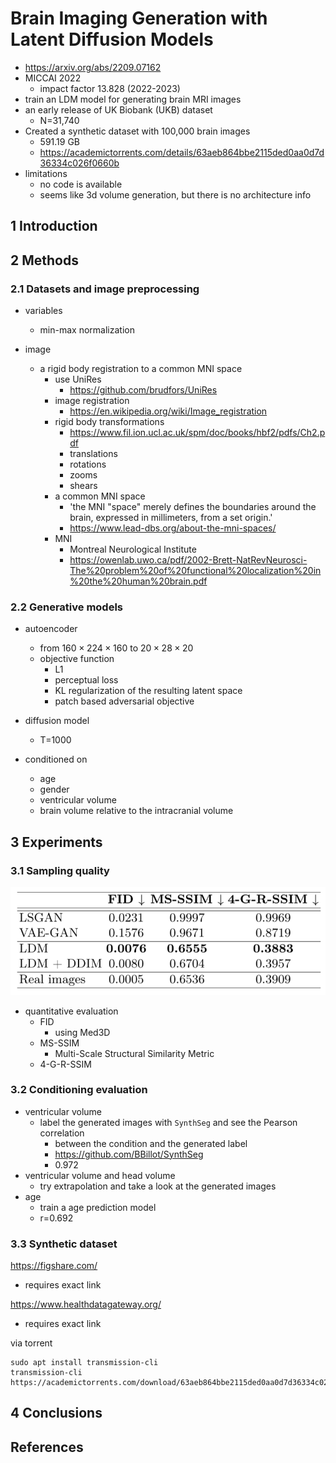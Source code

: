 # Brain Imaging Generation with Latent Diffusion Models

- https://arxiv.org/abs/2209.07162
- MICCAI 2022
  - impact factor 13.828 (2022-2023)
- train an LDM model for generating brain MRI images
- an early release of UK Biobank (UKB) dataset 
  - N=31,740
- Created a synthetic dataset with 100,000 brain images
  - 591.19 GB
  - https://academictorrents.com/details/63aeb864bbe2115ded0aa0d7d36334c026f0660b
- limitations
  - no code is available
  - seems like 3d volume generation, but there is no architecture info


## 1 Introduction

## 2 Methods

### 2.1 Datasets and image preprocessing

- variables
  - min-max normalization

- image
  - a rigid body registration to a common MNI space
    - use UniRes
      - https://github.com/brudfors/UniRes
    - image registration
      - https://en.wikipedia.org/wiki/Image_registration
    - rigid body transformations
      - https://www.fil.ion.ucl.ac.uk/spm/doc/books/hbf2/pdfs/Ch2.pdf
      - translations
      - rotations
      - zooms
      - shears
    - a common MNI space
      - 'the MNI "space" merely defines the boundaries around the brain, expressed in millimeters, from a set origin.'
      - https://www.lead-dbs.org/about-the-mni-spaces/
    - MNI
      - Montreal Neurological Institute
      - https://owenlab.uwo.ca/pdf/2002-Brett-NatRevNeurosci-The%20problem%20of%20functional%20localization%20in%20the%20human%20brain.pdf

### 2.2 Generative models

- autoencoder
  - from $160 \times 224 \times 160$ to $20 \times 28 \times 20$
  - objective function
    - L1
    - perceptual loss
    - KL regularization of the resulting latent space
    - patch based adversarial objective

- diffusion model
  - T=1000

- conditioned on
  - age
  - gender
  - ventricular volume
  - brain volume relative to the intracranial volume

## 3 Experiments

### 3.1 Sampling quality

<img src="./assets/image-20230316095417477.png" alt="image-20230316095417477" style="zoom:67%;" />

- quantitative evaluation
  - FID
    - using Med3D
  - MS-SSIM
    - Multi-Scale Structural Similarity Metric
  - 4-G-R-SSIM

### 3.2 Conditioning evaluation

- ventricular volume
  - label the generated images with `SynthSeg` and see the Pearson correlation
    - between the condition and the generated label
    - https://github.com/BBillot/SynthSeg
    - 0.972
- ventricular volume and head volume
  - try extrapolation and take a look at the generated images
- age
  - train a age prediction model
  - r=0.692

### 3.3 Synthetic dataset



https://figshare.com/

- requires exact link

https://www.healthdatagateway.org/

- requires exact link

via torrent

```shell
sudo apt install transmission-cli
transmission-cli https://academictorrents.com/download/63aeb864bbe2115ded0aa0d7d36334c026f0660b.torrent
```



## 4 Conclusions

## References









